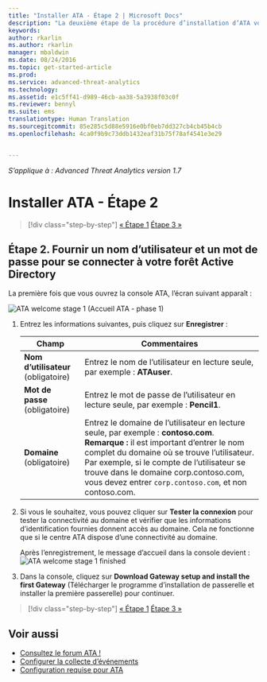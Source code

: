 ```yaml
---
title: "Installer ATA - Étape 2 | Microsoft Docs"
description: "La deuxième étape de la procédure d’installation d’ATA vous aide à configurer les paramètres de connectivité du domaine sur le serveur de votre centre ATA."
keywords: 
author: rkarlin
ms.author: rkarlin
manager: mbaldwin
ms.date: 08/24/2016
ms.topic: get-started-article
ms.prod: 
ms.service: advanced-threat-analytics
ms.technology: 
ms.assetid: e1c5ff41-d989-46cb-aa38-5a3938f03c0f
ms.reviewer: bennyl
ms.suite: ems
translationtype: Human Translation
ms.sourcegitcommit: 85e285c5d88e5916e0bf0eb7dd327cb4cb45b4cb
ms.openlocfilehash: 4ca0f9b9c73ddb1432eaf31b75f78af4541e3e29


---
```


*S’applique à : Advanced Threat Analytics version 1.7*



# <a name="install-ata---step-2"></a>Installer ATA - Étape 2

>[!div class="step-by-step"]
[« Étape 1](install-ata-step1.md)
[Étape 3 »](install-ata-step3.md)

## <a name="step-2-provide-a-username-and-password-to-connect-to-your-active-directory-forest"></a>Étape 2. Fournir un nom d’utilisateur et un mot de passe pour se connecter à votre forêt Active Directory

La première fois que vous ouvrez la console ATA, l’écran suivant apparaît :

![ATA welcome stage 1 (Accueil ATA - phase 1)](media/ATA_1.7-welcome-provide-username.png)

1.  Entrez les informations suivantes, puis cliquez sur **Enregistrer** :

    |Champ|Commentaires|
    |---------|------------|
    |**Nom d’utilisateur** (obligatoire)|Entrez le nom de l’utilisateur en lecture seule, par exemple : **ATAuser**.|
    |**Mot de passe** (obligatoire)|Entrez le mot de passe de l’utilisateur en lecture seule, par exemple : **Pencil1**.|
    |**Domaine** (obligatoire)|Entrez le domaine de l’utilisateur en lecture seule, par exemple : **contoso.com**. **Remarque :** il est important d’entrer le nom complet du domaine où se trouve l’utilisateur. Par exemple, si le compte de l’utilisateur se trouve dans le domaine corp.contoso.com, vous devez entrer `corp.contoso.com`, et non contoso.com.|

2. Si vous le souhaitez, vous pouvez cliquer sur **Tester la connexion** pour tester la connectivité au domaine et vérifier que les informations d’identification fournies donnent accès au domaine. Cela ne fonctionne que si le centre ATA dispose d’une connectivité au domaine.   

    Après l’enregistrement, le message d’accueil dans la console devient : ![ATA welcome stage 1 finished](media/ATA_1.7-welcome-provide-username-finished.png)

3. Dans la console, cliquez sur **Download Gateway setup and install the first Gateway** (Télécharger le programme d’installation de passerelle et installer la première passerelle) pour continuer.


>[!div class="step-by-step"]
[« Étape 1](install-ata-step1.md)
[Étape 3 »](install-ata-step3.md)


## <a name="see-also"></a>Voir aussi

- [Consultez le forum ATA !](https://social.technet.microsoft.com/Forums/security/home?forum=mata)
- [Configurer la collecte d’événements](configure-event-collection.md)
- [Configuration requise pour ATA](/advanced-threat-analytics/plan-design/ata-prerequisites)



<!--HONumber=Nov16_HO2-->


